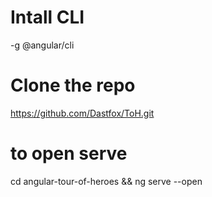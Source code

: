 # Intall CLI

-g @angular/cli

# Clone the repo 

https://github.com/Dastfox/ToH.git

# to open serve
cd angular-tour-of-heroes && ng serve --open 

